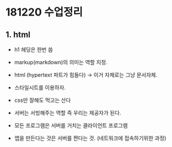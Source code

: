 # 181220 수업정리

## 1. html

- h1 헤딩은 한번 씀

- markup(markdown)의 의미는 역할 지정.

- html (hypertext 파트가 힘들다) -> 이거 자체로는 그냥 문서자체.

- 스타일시트를 이용하자.
- css만 잘해도 먹고는 산다
- 서버는 서빙해주는 역할 즉 우리는 제공자가 된다.
- 모든 프로그램은 서버를 거치는 클라이언트 프로그램
- 앱을 만든다는 것은 서버를 짠다는 것. (네트워크에 접속하기위한 과정)


